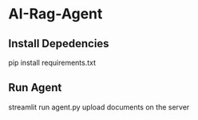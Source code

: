 # AI-Rag-Agent

## Install Depedencies
pip install requirements.txt

## Run Agent
streamlit run agent.py
upload documents on the server
